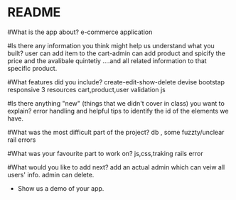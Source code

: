 # README
#What is the app about?
e-commerce application 

#Is there any information you think might help us understand what you built?
user can add item to the cart-admin can add product and spicify the price and the avalibale quintetiy ....and all related information to that specific product.

#What features did you include?
create-edit-show-delete
devise
bootstap
responsive
3 resources cart,product,user
validation
js

#Is there anything "new" (things that we didn't cover in class) you want to explain?
error handling and helpful tips to identify the id of the elements we have.

#What was the most difficult part of the project?
db , some fuzzty/unclear rail errors

#What was your favourite part to work on?
js,css,traking rails error

#What would you like to add next?
add an actual admin which can veiw all users' info.
admin can delete.

- Show us a demo of your app.
